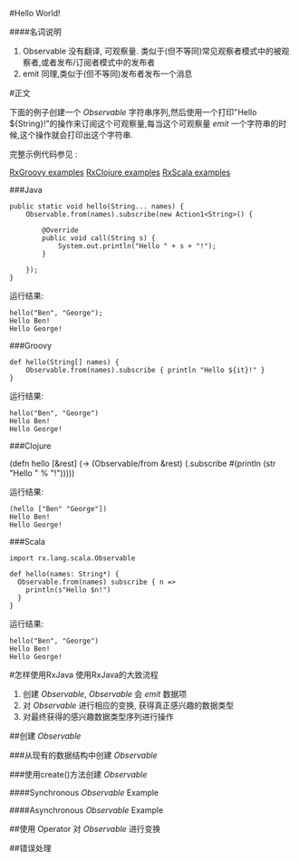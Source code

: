 #Hello World!

####名词说明
1. Observable 没有翻译, 可观察量. 类似于(但不等同)常见观察者模式中的被观察者,或者发布/订阅者模式中的发布者
2. emit 同理,类似于(但不等同)发布者发布一个消息


#正文

下面的例子创建一个 *Observable* 字符串序列,然后使用一个打印"Hello ${String}!"的操作来订阅这个可观察量,每当这个可观察量 *emit* 一个字符串的时候,这个操作就会打印出这个字符串.

完整示例代码参见 :

[RxGroovy examples](https://github.com/ReactiveX/RxGroovy/tree/1.x/src/examples/groovy/rx/lang/groovy/examples)
[RxClojure examples](https://github.com/ReactiveX/RxClojure/tree/0.x/src/examples/clojure/rx/lang/clojure/examples)
[RxScala examples](https://github.com/ReactiveX/RxScala/tree/0.x/examples/src/main/scala)

###Java
    
    public static void hello(String... names) {
        Observable.from(names).subscribe(new Action1<String>() {
    
            @Override
            public void call(String s) {
                System.out.println("Hello " + s + "!");
            }
    
        });
    }

运行结果:
    
    hello("Ben", "George");
    Hello Ben!
    Hello George!
    
###Groovy

    def hello(String[] names) {
        Observable.from(names).subscribe { println "Hello ${it}!" }
    }
    
运行结果:

    hello("Ben", "George")
    Hello Ben!
    Hello George!


###Clojure

(defn hello
  [&rest]
  (-> (Observable/from &rest)
    (.subscribe #(println (str "Hello " % "!")))))

运行结果:

    (hello ["Ben" "George"])
    Hello Ben!
    Hello George!

###Scala

    import rx.lang.scala.Observable
    
    def hello(names: String*) {
      Observable.from(names) subscribe { n =>
        println(s"Hello $n!")
      }
    }

运行结果:

    hello("Ben", "George")
    Hello Ben!
    Hello George!

#怎样使用RxJava
使用RxJava的大致流程

1. 创建 *Observable*, *Observable* 会 *emit* 数据项
2. 对 *Observable* 进行相应的变换, 获得真正感兴趣的数据类型
3. 对最终获得的感兴趣数据类型序列进行操作

##创建 *Observable*



###从现有的数据结构中创建 *Observable*

###使用create()方法创建 *Observable*

####Synchronous *Observable* Example


####Asynchronous *Observable* Example

##使用 Operator 对 *Observable* 进行变换


##错误处理
















